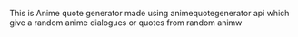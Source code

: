 This is Anime quote generator made using animequotegenerator api which give a random anime dialogues or quotes from random animw
